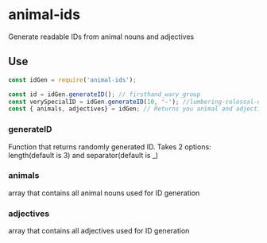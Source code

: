 # animal-ids
Generate readable IDs from animal nouns and adjectives

## Use

```js
const idGen = require('animal-ids');

const id = idGen.generateID(); // firsthand_wary_group
const verySpecialID = idGen.generateID(10, '-'); //lumbering-colossal-utter-decisive-silly-sweet-pointless-outlandish-unlucky-basilisk
const { animals, adjectives} = idGen; // Returns you animal and adjective list that is used for generation
```

### generateID
Function that returns randomly generated ID. Takes 2 options: length(default is 3) and separator(default is _)

### animals
array that contains all animal nouns used for ID generation

### adjectives
array that contains all adjectives used for ID generation
